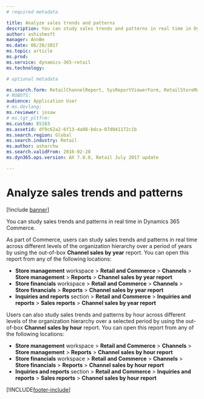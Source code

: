 ```yaml
---
# required metadata

title: Analyze sales trends and patterns
description: You can study sales trends and patterns in real time in Dynamics 365 Commerce.
author: ashishmsft
manager: AnnBe
ms.date: 06/20/2017
ms.topic: article
ms.prod: 
ms.service: dynamics-365-retail
ms.technology: 

# optional metadata

ms.search.form: RetailChannelReport, SysReportViewerForm, RetailStoreManagementWorkspace
# ROBOTS: 
audience: Application User
# ms.devlang: 
ms.reviewer: josaw
# ms.tgt_pltfrm: 
ms.custom: 85183
ms.assetid: df9c62a2-6f13-4a08-bdca-07d041172c1b
ms.search.region: Global
ms.search.industry: Retail
ms.author: asharchw
ms.search.validFrom: 2016-02-28
ms.dyn365.ops.version: AX 7.0.0, Retail July 2017 update

---
```


# Analyze sales trends and patterns

[!include [banner](includes/banner.md)]

You can study sales trends and patterns in real time in Dynamics 365 Commerce.

As part of Commerce, users can study sales trends and patterns in real time across different levels of the organization hierarchy over a period of years by using the out-of-box **Channel sales by year** report. You can open this report from any of the following locations:

- **Store management** workspace &gt; **Retail and Commerce** &gt; **Channels** &gt; **Store management** &gt; **Reports** &gt; **Channel sales by year report**
- **Store financials** workspace &gt; **Retail and Commerce** &gt; **Channels** &gt; **Store financials** &gt; **Reports** &gt; **Channel sales by year report**
- **Inquiries and reports** section &gt; **Retail and Commerce** &gt; **Inquiries and reports** &gt; **Sales reports** &gt; **Channel sales by year report**

Users can also study sales trends and patterns by hour across different levels of the organization hierarchy over a selected period by using the out-of-box **Channel sales by hour** report. You can open this report from any of the following locations:

- **Store management** workspace &gt; **Retail and Commerce** &gt; **Channels** &gt; **Store management** &gt; **Reports** &gt; **Channel sales by hour report**
- **Store financials** workspace &gt; **Retail and Commerce** &gt; **Channels** &gt; **Store financials** &gt; **Reports** &gt; **Channel sales by hour report**
- **Inquiries and reports** section &gt; **Retail and Commerce** &gt; **Inquiries and reports** &gt; **Sales reports** &gt; **Channel sales by hour report**


[!INCLUDE[footer-include](../includes/footer-banner.md)]